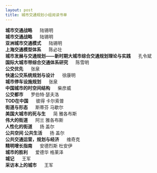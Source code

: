 ```yaml
---
layout: post
title: 城市交通规划小组阅读书单
---
```

**城市交通战略**&nbsp;&nbsp;&nbsp;&nbsp;&nbsp;&nbsp;陆锡明  
**城市交通战略**&nbsp;&nbsp;&nbsp;&nbsp;&nbsp;&nbsp;陆锡明  
**亚洲城市交通模式**&nbsp;&nbsp;&nbsp;&nbsp;&nbsp;&nbsp;陆锡明  
**上海交通模型体系**&nbsp;&nbsp;&nbsp;&nbsp;&nbsp;&nbsp;陈必壮  
**城市发展与交通规划——新时期大城市综合交通规划理论与实践**&nbsp;&nbsp;&nbsp;&nbsp;&nbsp;&nbsp;孔令斌  
**国际大城市带综合交通体系研究**&nbsp;&nbsp;&nbsp;&nbsp;&nbsp;&nbsp;陈雪明  
**公交优先**&nbsp;&nbsp;&nbsp;&nbsp;&nbsp;&nbsp;张泉  
**快速公交系统规划与设计**&nbsp;&nbsp;&nbsp;&nbsp;&nbsp;&nbsp;徐康明  
**城市停车设施规划**&nbsp;&nbsp;&nbsp;&nbsp;&nbsp;&nbsp;张泉  
**中国城市的时空间结构**&nbsp;&nbsp;&nbsp;&nbsp;&nbsp;&nbsp;柴彦威  
**公交都市**&nbsp;&nbsp;&nbsp;&nbsp;&nbsp;&nbsp;罗伯特·瑟夫洛  
**TOD在中国**&nbsp;&nbsp;&nbsp;&nbsp;&nbsp;&nbsp;彼得 卡尔索普  
**街道与形态**&nbsp;&nbsp;&nbsp;&nbsp;&nbsp;&nbsp;斯蒂芬 马歇尔  
**美国大城市的死与生**&nbsp;&nbsp;&nbsp;&nbsp;&nbsp;&nbsp;简 雅各布斯  
**伟大的街道**&nbsp;&nbsp;&nbsp;&nbsp;&nbsp;&nbsp;阿兰 雅各布斯  
**人性化的街道**&nbsp;&nbsp;&nbsp;&nbsp;&nbsp;&nbsp;扬 盖尔  
**公共空间 公共生活**&nbsp;&nbsp;&nbsp;&nbsp;&nbsp;&nbsp;扬 盖尔  
**公共交通运营，规划与经济**&nbsp;&nbsp;&nbsp;&nbsp;&nbsp;&nbsp;维奇克  
**精明增长指南**&nbsp;&nbsp;&nbsp;&nbsp;&nbsp;&nbsp;安德烈斯 杜安伊  
**城市的胜利**&nbsp;&nbsp;&nbsp;&nbsp;&nbsp;&nbsp;爱德华 格莱泽  
**城记**&nbsp;&nbsp;&nbsp;&nbsp;&nbsp;&nbsp;王军  
**采访本上的城市**&nbsp;&nbsp;&nbsp;&nbsp;&nbsp;&nbsp;王军